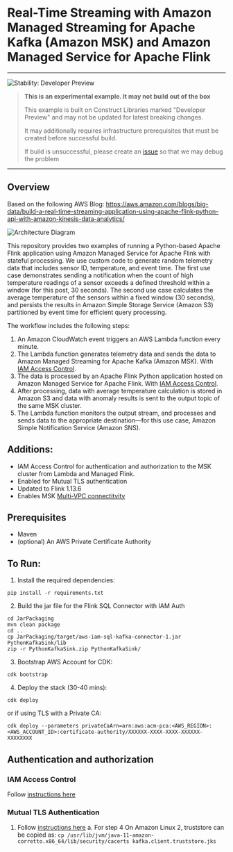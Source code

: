 
# Real-Time Streaming with Amazon Managed Streaming for Apache Kafka (Amazon MSK) and Amazon Managed Service for Apache Flink 

<!--BEGIN STABILITY BANNER-->
---

![Stability: Developer Preview](https://img.shields.io/badge/stability-Developer--Preview-important.svg?style=for-the-badge)

> **This is an experimental example. It may not build out of the box**
>
> This example is built on Construct Libraries marked "Developer Preview" and may not be updated for latest breaking changes.
>
> It may additionally requires infrastructure prerequisites that must be created before successful build.
>
> If build is unsuccessful, please create an [issue](https://github.com/aws-samples/aws-cdk-examples/issues/new) so that we may debug the problem 
---
<!--END STABILITY BANNER-->

## Overview
Based on the following AWS Blog: https://aws.amazon.com/blogs/big-data/build-a-real-time-streaming-application-using-apache-flink-python-api-with-amazon-kinesis-data-analytics/

![Architecture Diagram](https://d2908q01vomqb2.cloudfront.net/b6692ea5df920cad691c20319a6fffd7a4a766b8/2021/03/25/bdb1289-pyflink-kda-1-1.jpg
 "Resources created with CDK")

This repository provides two examples of running a Python-based Apache Flink application using Amazon Managed Service for Apache Flink with stateful processing. We use custom code to generate random telemetry data that includes sensor ID, temperature, and event time.
The first use case demonstrates sending a notification when the count of high temperature readings of a sensor exceeds a defined threshold within a window (for this post, 30 seconds).
The second use case calculates the average temperature of the sensors within a fixed window (30 seconds), and persists the results in Amazon Simple Storage Service (Amazon S3) partitioned by event time for efficient query processing.

The workflow includes the following steps:
1. An Amazon CloudWatch event triggers an AWS Lambda function every minute.
2. The Lambda function generates telemetry data and sends the data to Amazon Managed Streaming for Apache Kafka (Amazon MSK). With [IAM Access Control](https://docs.aws.amazon.com/msk/latest/developerguide/iam-access-control.html). 
3. The data is processed by an Apache Flink Python application hosted on Amazon Managed Service for Apache Flink. With [IAM Access Control](https://docs.aws.amazon.com/msk/latest/developerguide/iam-access-control.html). 
4. After processing, data with average temperature calculation is stored in Amazon S3 and data with anomaly results is sent to the output topic of the same MSK cluster.
5. The Lambda function monitors the output stream, and processes and sends data to the appropriate destination—for this use case, Amazon Simple Notification Service (Amazon SNS).

## Additions:
- IAM Access Control for authentication and authorization to the MSK cluster from Lambda and Managed Flink. 
- Enabled for Mutual TLS authentication
- Updated to Flink 1.13.6
- Enables MSK [Multi-VPC connectitvity](https://aws.amazon.com/blogs/big-data/connect-kafka-client-applications-securely-to-your-amazon-msk-cluster-from-different-vpcs-and-aws-accounts/)


## Prerequisites
- Maven 
- (optional) An AWS Private Certificate Authority 

## To Run: 
1. Install the required dependencies:
```
pip install -r requirements.txt
```

2. Build the jar file for the Flink SQL Connector with IAM Auth
```
cd JarPackaging
mvn clean package
cd ..
cp JarPackaging/target/aws-iam-sql-kafka-connector-1.jar PythonKafkaSink/lib
zip -r PythonKafkaSink.zip PythonKafkaSink/
```

3. Bootstrap AWS Account for CDK:
```
cdk bootstrap
```

4. Deploy the stack (30-40 mins):

```
cdk deploy
```

or if using TLS with a Private CA:
```
cdk deploy --parameters privateCaArn=arn:aws:acm-pca:<AWS_REGION>:<AWS_ACCOUNT_ID>:certificate-authority/XXXXXX-XXXX-XXXX-XXXXXX-XXXXXXXX
```
## Authentication and authorization

### IAM Access Control
Follow [instructions here](https://docs.aws.amazon.com/msk/latest/developerguide/iam-access-control.html#configure-clients-for-iam-access-control)

### Mutual TLS Authentication
1. Follow [instructions here](https://docs.aws.amazon.com/msk/latest/developerguide/msk-authentication.html#msk-authentication-client)
    a. For step 4 On Amazon Linux 2, truststore can be copied as: 
    ```cp /usr/lib/jvm/java-11-amazon-corretto.x86_64/lib/security/cacerts kafka.client.truststore.jks```